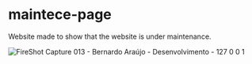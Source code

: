 # maintece-page
Website made to show that the website is under maintenance.

![FireShot Capture 013 - Bernardo Araújo - Desenvolvimento - 127 0 0 1](https://user-images.githubusercontent.com/69255203/126241629-343b4a22-4bd4-4c0b-8db9-36df8b5bfe04.png)
